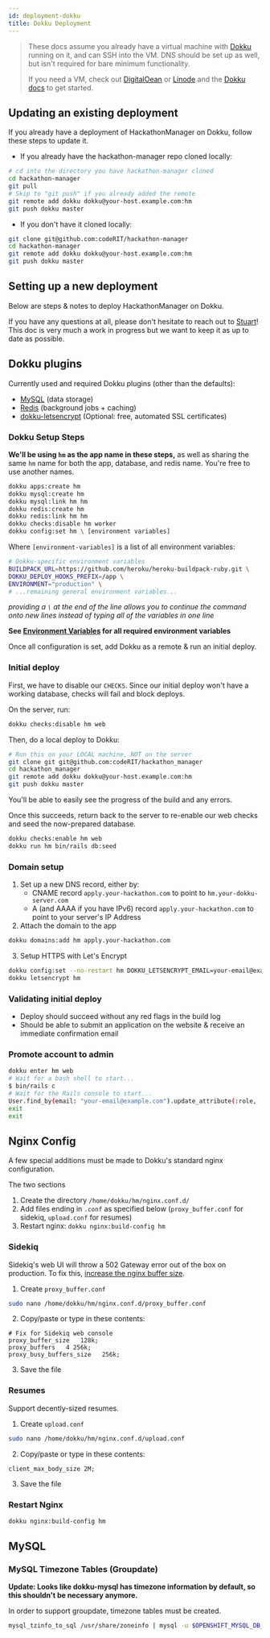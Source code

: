 ```yaml
---
id: deployment-dokku
title: Dokku Deployment
---
```


>These docs assume you already have a virtual machine with [Dokku](http://dokku.viewdocs.io/dokku/) running on it, and can SSH into the VM. DNS should be set up as well, but isn't required for bare minimum functionality.
>
>If you need a VM, check out [DigitalOean](https://m.do.co/c/b5ee103e23c3) or [Linode](https://www.linode.com/?r=e90a6fb2a6999fb4ec7b60b1add3e288f97954bf) and the [Dokku docs](http://dokku.viewdocs.io/dokku/) to get started.

## Updating an existing deployment

If you already have a deployment of HackathonManager on Dokku, follow these steps to update it.

* If you already have the hackathon-manager repo cloned locally:
```bash
# cd into the directory you have hackathon-manager cloned
cd hackathon-manager
git pull
# Skip to "git push" if you already added the remote
git remote add dokku dokku@your-host.example.com:hm
git push dokku master
```

* If you don't have it cloned locally:
```bash
git clone git@github.com:codeRIT/hackathon-manager
cd hackathon-manager
git remote add dokku dokku@your-host.example.com:hm
git push dokku master
```

## Setting up a new deployment

Below are steps & notes to deploy HackathonManager on Dokku.

If you have any questions at all, please don't hesitate to reach out to [Stuart](https://github.com/sman591)! This doc is very much a work in progress but we want to keep it as up to date as possible.

## Dokku plugins

Currently used and required Dokku plugins (other than the defaults):

- [MySQL](https://github.com/dokku/dokku-mysql) (data storage)
- [Redis](https://github.com/dokku/dokku-redis) (background jobs + caching)
- [dokku-letsencrypt](https://github.com/dokku/dokku-letsencrypt) (Optional: free, automated SSL certificates)

### Dokku Setup Steps

**We'll be using `hm` as the app name in these steps,** as well as sharing the same `hm` name for both the app, database, and redis name. You're free to use another names.

```bash
dokku apps:create hm
dokku mysql:create hm
dokku mysql:link hm hm
dokku redis:create hm
dokku redis:link hm hm
dokku checks:disable hm worker
dokku config:set hm \ [environment variables]
```

Where `[environment-variables]` is a list of all environment variables:

```bash
# Dokku-specific environment variables
BUILDPACK_URL=https://github.com/heroku/heroku-buildpack-ruby.git \
DOKKU_DEPLOY_HOOKS_PREFIX=/app \
ENVIRONMENT="production" \
# ...remaining general environment variables...
```

_providing a `\` at the end of the line allows you to continue the command onto new lines instead of typing all of the variables in one line_

**See [Environment Variables](deployment-environment-variables.md) for all required environment variables**

Once all configuration is set, add Dokku as a remote & run an initial deploy.

### Initial deploy

First, we have to disable our `CHECKS`. Since our initial deploy won't have a working database, checks will fail and block deploys.

On the server, run:

```bash
dokku checks:disable hm web
```

Then, do a local deploy to Dokku:

```bash
# Run this on your LOCAL machine, NOT on the server
git clone git git@github.com:codeRIT/hackathon_manager
cd hackathon_manager
git remote add dokku dokku@your-host.example.com:hm
git push dokku master
```

You'll be able to easily see the progress of the build and any errors.

Once this succeeds, return back to the server to re-enable our web checks and seed the now-prepared database.

```bash
dokku checks:enable hm web
dokku run hm bin/rails db:seed
```

### Domain setup

1. Set up a new DNS record, either by:
   - CNAME record `apply.your-hackathon.com` to point to `hm.your-dokku-server.com`
   - A (and AAAA if you have IPv6) record `apply.your-hackathon.com` to point to your server's IP Address
2. Attach the domain to the app

```bash
dokku domains:add hm apply.your-hackathon.com
```

3. Setup HTTPS with Let's Encrypt

```bash
dokku config:set --no-restart hm DOKKU_LETSENCRYPT_EMAIL=your-email@example.com
dokku letsencrypt hm
```

### Validating initial deploy

- Deploy should succeed without any red flags in the build log
- Should be able to submit an application on the website & receive an immediate confirmation email

### Promote account to admin

```bash
dokku enter hm web
# Wait for a bash shell to start...
$ bin/rails c
# Wait for the Rails console to start...
User.find_by(email: "your-email@example.com").update_attribute(:role, :admin)
exit
exit
```

## Nginx Config

A few special additions must be made to Dokku's standard nginx configuration.

The two sections

1. Create the directory `/home/dokku/hm/nginx.conf.d/`
2. Add files ending in `.conf` as specified below (`proxy_buffer.conf` for sidekiq, `upload.conf` for resumes)
3. Restart nginx: `dokku nginx:build-config hm`

### Sidekiq

Sidekiq's web UI will throw a 502 Gateway error out of the box on production. To fix this, [increase the nginx buffer size](https://github.com/mperham/sidekiq/issues/3143#issuecomment-248923576).

1. Create `proxy_buffer.conf`
```bash
sudo nano /home/dokku/hm/nginx.conf.d/proxy_buffer.conf
```

2. Copy/paste or type in these contents:
```
# Fix for Sidekiq web console
proxy_buffer_size   128k;
proxy_buffers   4 256k;
proxy_busy_buffers_size   256k;
```

3. Save the file

### Resumes

Support decently-sized resumes.

1. Create `upload.conf`
```bash
sudo nano /home/dokku/hm/nginx.conf.d/upload.conf
```

2. Copy/paste or type in these contents:
```
client_max_body_size 2M;
```

3. Save the file

### Restart Nginx

```bash
dokku nginx:build-config hm
```


## MySQL

### MySQL Timezone Tables (Groupdate)

**Update: Looks like dokku-mysql has timezone information by default, so this shouldn't be necessary anymore.**

In order to support groupdate, timezone tables must be created.

```bash
mysql_tzinfo_to_sql /usr/share/zoneinfo | mysql -u $OPENSHIFT_MYSQL_DB_USERNAME -p mysql
```
